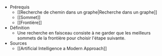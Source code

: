 - Prérequis
	- [[Recherche de chemin dans un graphe|Recherche dans un graphe]]
	- [[Sommet]]
	- [[Frontière]]
- Définition
	-	Une recherche en faisceau consiste à ne garder que les meilleurs sommets de la frontière pour choisir l'étape suivante.
- Sources
	- [[Artificial Intelligence a Modern Approach]]
